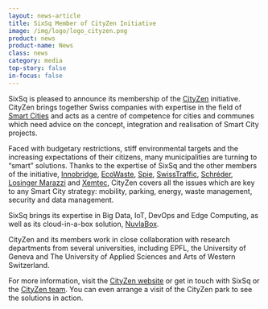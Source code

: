 ```yaml
---
layout: news-article
title: SixSq Member of CityZen Initiative
image: /img/logo/logo_cityzen.png
product: news
product-name: News
class: news
category: media
top-story: false
in-focus: false
---
```


SixSq is pleased to announce its membership of the [CityZen](http://cityzen.ch/cityzen.html) initiative. CityZen brings together Swiss companies with expertise in the field of [Smart Cities](http://media.sixsq.com/blog/what-is-a-smart-city) and acts as a centre of competence for cities and communes which need advice on the concept, integration and realisation of Smart City projects.

Faced with budgetary restrictions, stiff environmental targets and the increasing expectations of their citizens, many municipalities are turning to “smart” solutions. Thanks to the expertise of SixSq and the other members of the initiative, [Innobridge](http://www.innobridge.com/), [EcoWaste](http://www.ecowaste.ch/#home), [Spie](https://www.spie.ch/en/), [SwissTraffic](http://www.swisstraffic.ch/), [Schréder](http://www.schreder.com/), [Losinger Marazzi](http://www.losinger-marazzi.ch/fr/) and [Xemtec](http://www.xemtec.com/), CityZen covers all the issues which are key to any Smart City strategy: mobility, parking, energy, waste management, security and data management.

SixSq brings its expertise in Big Data, IoT, DevOps and Edge Computing, as well as its cloud-in-a-box solution, [NuvlaBox](/products-and-services/nuvlabox/overview).

CityZen and its members work in close collaboration with research departments from several universities, including EPFL, the University of Geneva and The University of Applied Sciences and Arts of Western Switzerland.

For more information, visit the [CityZen website](http://cityzen.ch/cityzen.html) or get in touch with SixSq or the [CityZen team](http://cityzen.ch/cityzen/short_form.html). You can even arrange a visit of the CityZen park to see the solutions in action. 